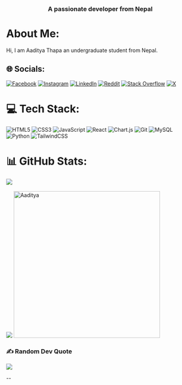 <h3 align="center">A passionate developer from Nepal</h3>

# About Me:
Hi, I am Aaditya Thapa an undergraduate student from Nepal.

## 🌐 Socials:
[![Facebook](https://img.shields.io/badge/Facebook-%231877F2.svg?logo=Facebook&logoColor=white)](https://facebook.com/aditya.thapa.13) 
[![Instagram](https://img.shields.io/badge/Instagram-%23E4405F.svg?logo=Instagram&logoColor=white)](https://instagram.com/aadityaa_thapa) [![LinkedIn](https://img.shields.io/badge/LinkedIn-%230077B5.svg?logo=linkedin&logoColor=white)](https://linkedin.com/in/aaditya-thapa-8b454b310) [![Reddit](https://img.shields.io/badge/Reddit-%23FF4500.svg?logo=Reddit&logoColor=white)](https://reddit.com/user/saan_69) [![Stack Overflow](https://img.shields.io/badge/-Stackoverflow-FE7A16?logo=stack-overflow&logoColor=white)](https://stackoverflow.com/users/25649832) [![X](https://img.shields.io/badge/X-black.svg?logo=X&logoColor=white)](https://x.com/Aaditya_616)

# 💻 Tech Stack:
![HTML5](https://img.shields.io/badge/html5-%23E34F26.svg?style=for-the-badge&logo=html5&logoColor=white) ![CSS3](https://img.shields.io/badge/css3-%231572B6.svg?style=for-the-badge&logo=css3&logoColor=white) ![JavaScript](https://img.shields.io/badge/javascript-%23323330.svg?style=for-the-badge&logo=javascript&logoColor=%23F7DF1E)  ![React](https://img.shields.io/badge/react-%2361DAFB.svg?style=for-the-badge&logo=react&logoColor=white)  ![Chart.js](https://img.shields.io/badge/chart.js-%23FF6384.svg?style=for-the-badge&logo=chartdotjs&logoColor=white)  ![Git](https://img.shields.io/badge/git-%23F05033.svg?style=for-the-badge&logo=git&logoColor=white)  ![MySQL](https://img.shields.io/badge/mysql-%234479A1.svg?style=for-the-badge&logo=mysql&logoColor=white)  ![Python](https://img.shields.io/badge/python-%233776AB.svg?style=for-the-badge&logo=python&logoColor=white)   ![TailwindCSS](https://img.shields.io/badge/tailwindcss-%2338B2AC.svg?style=for-the-badge&logo=tailwind-css&logoColor=white)

# 📊 GitHub Stats:
![](https://github-readme-streak-stats.herokuapp.com/?user=adgator101&theme=dark&hide_border=false)<br/> <br/>
![](https://github-readme-stats.vercel.app/api/top-langs/?username=adgator101&theme=dark&hide_border=false&include_all_commits=true&count_private=false&layout=compact)
<a href="https://github.com/adgator101"><img alt="Aaditya" src="https://github-readme-activity-graph.vercel.app/graph/?username=adgator101&bg_color=1F222E&color=F8D866&line=F85D7F&point=FFFFFF&hide_border=true" height="392px"/></a>

### ✍️ Random Dev Quote
![](https://quotes-github-readme.vercel.app/api?type=horizontal&theme=radical)

--


  
<!-- Proudly created with GPRM ( https://gprm.itsvg.in ) -->

